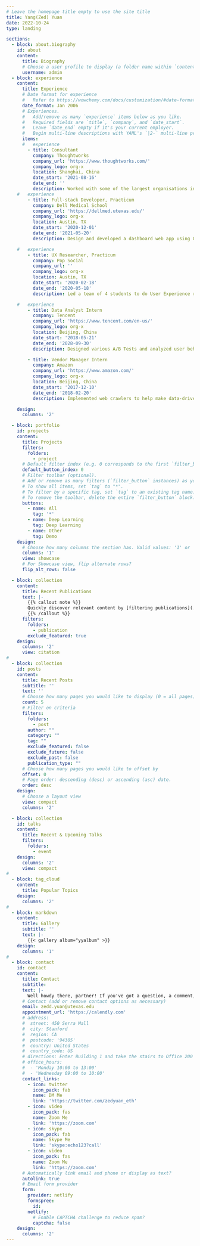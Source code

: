 ```yaml
---
# Leave the homepage title empty to use the site title
title: Yang(Zed) Yuan
date: 2022-10-24
type: landing

sections:
  - block: about.biography
    id: about
    content:
      title: Biography
      # Choose a user profile to display (a folder name within `content/authors/`)
      username: admin
  - block: experience
    content:
      title: Experience
      # Date format for experience
      #   Refer to https://wowchemy.com/docs/customization/#date-format
      date_format: Jan 2006
      # Experiences.
      #   Add/remove as many `experience` items below as you like.
      #   Required fields are `title`, `company`, and `date_start`.
      #   Leave `date_end` empty if it's your current employer.
      #   Begin multi-line descriptions with YAML's `|2-` multi-line prefix.
      items:
      #   experience
        - title: Consultant
          company: Thoughtworks
          company_url: 'https://www.thoughtworks.com/'
          company_logo: org-x
          location: Shanghai, China
          date_start: '2021-08-16'
          date_end: ''
          description: Worked with some of the largest organisations in Asia-Pacific on their digital transformation journeys across domains including automotive, retail, and energy. Applied Design Thinking model and datat driven apporach to come with user centric product roadmaps. SAFe certified Scrum Master and Azure certified cloud practitioner.
    #   experience
        - title: Full-stack Developer, Practicum
          company: Dell Medical School
          company_url: 'https://dellmed.utexas.edu/'
          company_logo: org-x
          location: Austin, TX
          date_start: '2020-12-01'
          date_end: '2021-05-20'
          description: Design and developed a dashboard web app using Cube.js stack and the MIMIC-iii demo dataset. Co-created with doctors at the Dell Medical School, The application consists of a playground where doctors can try out different graphs with easy drag-and-drop operations, a demo data visualization of various graphs focusing on Sepsis, and a user account system providing customized dashboard for each account.

    #   experience
        - title: UX Researcher, Practicum
          company: Pop Social
          company_url: ''
          company_logo: org-x
          location: Austin, TX
          date_start: '2020-02-18'
          date_end: '2020-05-18'
          description: Led a team of 4 students to do User Experience research and Usability Testing. Initiated Heuristic Evaluation on POP Social App and made suggestions to enhance the User Experience. Owned competitive product analysis and presented with data visualization.

    #   experience
        - title: Data Analyst Intern 
          company: Tencent
          company_url: 'https://www.tencent.com/en-us/'
          company_logo: org-x
          location: Beijing, China
          date_start: '2018-05-21'
          date_end: '2028-09-30'
          description: Designed various A/B Tests and analyzed user behaviours and feed-backs for growth hacking of product. Built a Machine Learning model in Python, implementing Cluster Algorithms to draw App user profile. Owned and designed AARRR user acquisition analysis using HiveQL and Python.

        - title: Vendor Manager Intern
          company: Amazon
          company_url: 'https://www.amazon.com/'
          company_logo: org-x
          location: Beijing, China
          date_start: '2017-12-10'
          date_end: '2018-02-20'
          description: Implemented web crawlers to help make data-driven e-book onsite decisions and contributed to weekly campaigns of ”What’s worth reading” on Kindle book website.

    design:
      columns: '2'

  - block: portfolio
    id: projects
    content:
      title: Projects
      filters:
        folders:
          - project
      # Default filter index (e.g. 0 corresponds to the first `filter_button` instance below).
      default_button_index: 0
      # Filter toolbar (optional).
      # Add or remove as many filters (`filter_button` instances) as you like.
      # To show all items, set `tag` to "*".
      # To filter by a specific tag, set `tag` to an existing tag name.
      # To remove the toolbar, delete the entire `filter_button` block.
      buttons:
        - name: All
          tag: '*'
        - name: Deep Learning
          tag: Deep Learning
        - name: Other
          tag: Demo
    design:
      # Choose how many columns the section has. Valid values: '1' or '2'.
      columns: '1'
      view: showcase
      # For Showcase view, flip alternate rows?
      flip_alt_rows: false

  - block: collection
    content:
      title: Recent Publications
      text: |-
        {{% callout note %}}
        Quickly discover relevant content by [filtering publications](./publication/).
        {{% /callout %}}
      filters:
        folders:
          - publication
        exclude_featured: true
    design:
      columns: '2'
      view: citation
#
  - block: collection
    id: posts
    content:
      title: Recent Posts
      subtitle: ''
      text: ''
      # Choose how many pages you would like to display (0 = all pages)
      count: 5
      # Filter on criteria
      filters:
        folders:
          - post
        author: ""
        category: ""
        tag: ""
        exclude_featured: false
        exclude_future: false
        exclude_past: false
        publication_type: ""
      # Choose how many pages you would like to offset by
      offset: 0
      # Page order: descending (desc) or ascending (asc) date.
      order: desc
    design:
      # Choose a layout view
      view: compact
      columns: '2'

  - block: collection
    id: talks
    content:
      title: Recent & Upcoming Talks
      filters:
        folders:
          - event
    design:
      columns: '2'
      view: compact
#
  - block: tag_cloud
    content:
      title: Popular Topics
    design:
      columns: '2'
#
  - block: markdown
    content:
      title: Gallery
      subtitle: ''
      text: |-
        {{< gallery album="yyalbum" >}}
    design:
      columns: '1'
#
  - block: contact
    id: contact
    content:
      title: Contact
      subtitle:
      text: |-
        Well howdy there, partner! If you've got a question, a comment, or just wanna say Hi, don't be shy! Drop me a line and we'll see what trouble we can get into together. 
      # Contact (add or remove contact options as necessary)
      email: zedd.yuan@utexas.edu
      appointment_url: 'https://calendly.com'
      # address:
      #  street: 450 Serra Mall
      #  city: Stanford
      #  region: CA
      #  postcode: '94305'
      #  country: United States
      #  country_code: US
      # directions: Enter Building 1 and take the stairs to Office 200 on Floor 2
      # office_hours:
      #  - 'Monday 10:00 to 13:00'
      #  - 'Wednesday 09:00 to 10:00'
      contact_links:
        - icon: twitter
          icon_pack: fab
          name: DM Me
          link: 'https://twitter.com/zedyuan_eth'
        - icon: video
          icon_pack: fas
          name: Zoom Me
          link: 'https://zoom.com'          
        - icon: skype
          icon_pack: fab
          name: Skype Me
          link: 'skype:echo123?call'
        - icon: video
          icon_pack: fas
          name: Zoom Me
          link: 'https://zoom.com'
      # Automatically link email and phone or display as text?
      autolink: true
      # Email form provider
      form:
        provider: netlify
        formspree:
          id:
        netlify:
          # Enable CAPTCHA challenge to reduce spam?
          captcha: false
    design:
      columns: '2'
---
```

